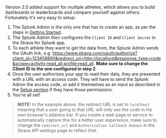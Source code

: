 Version 2.0 added support for multiple athletes, which allows you to build dashboards or leaderboards and compare yourself against others. Fortunately it's very easy to setup:

1. The Splunk Admin is the only one that has to create an app, as per the steps in [Getting Started](getting-started.md).
2. The Splunk Admin then configures the `Client ID` and `Client Secret` in the Strava for Splunk app.
3. To each athlete they want to get the data from, the Splunk Admin sends the OAuth link, e.g. <https://www.strava.com/oauth/authorize?client_id=123456890&redirect_uri=http://localhost&response_type=code&scope=activity:read_all,profile:read_all>. **Make sure to change the Client ID to the one configured in step 2**.
4. Once the user authorizes your app to read their data, they are presented with a URL with an access code. They will have to send the Splunk Admin the access code, or add it themselves as an input as described in the [Setup section](setup/activities.md) if they have those permissions.
5. You're all set!

> **_NOTE:_**  In the example above, the redirect URL is set to `localhost` meaning that a user going to that URL will only see the code in his own browser's address bar. If you create a web page or service to automatically capture this for a better user experience, make sure to change the `redirect_url` and `Authorization Callback Domain` in the Strava API settings page to reflect that.
